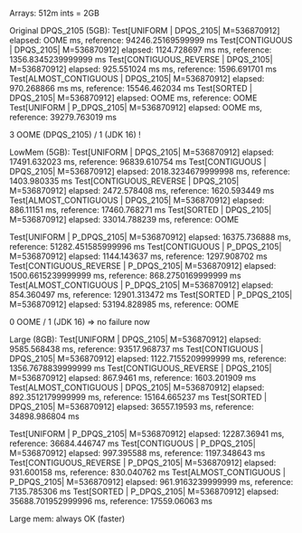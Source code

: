 Arrays: 512m ints = 2GB

Original DPQS_2105 (5GB):
Test[UNIFORM | DPQS_2105| M=536870912] elapsed: OOME ms, reference: 94246.25169599999 ms
Test[CONTIGUOUS | DPQS_2105| M=536870912] elapsed: 1124.728697 ms ms, reference: 1356.8345239999999 ms
Test[CONTIGUOUS_REVERSE | DPQS_2105| M=536870912] elapsed: 925.551024 ms ms, reference: 1596.691701 ms
Test[ALMOST_CONTIGUOUS | DPQS_2105| M=536870912] elapsed: 970.268866 ms ms, reference: 15546.462034 ms
Test[SORTED | DPQS_2105| M=536870912] elapsed: OOME ms, reference: OOME
Test[UNIFORM | P_DPQS_2105| M=536870912] elapsed: OOME ms, reference: 39279.763019 ms

3 OOME (DPQS_2105) / 1 (JDK 16) !

LowMem (5GB):
Test[UNIFORM | DPQS_2105| M=536870912] elapsed: 17491.632023 ms, reference: 96839.610754 ms
Test[CONTIGUOUS | DPQS_2105| M=536870912] elapsed: 2018.3234679999998 ms, reference: 1403.980335 ms
Test[CONTIGUOUS_REVERSE | DPQS_2105| M=536870912] elapsed: 2472.578408 ms, reference: 1620.593449 ms
Test[ALMOST_CONTIGUOUS | DPQS_2105| M=536870912] elapsed: 886.11151 ms, reference: 17460.768271 ms
Test[SORTED | DPQS_2105| M=536870912] elapsed: 33014.788239 ms, reference: OOME

Test[UNIFORM | P_DPQS_2105| M=536870912] elapsed: 16375.736888 ms, reference: 51282.451585999996 ms
Test[CONTIGUOUS | P_DPQS_2105| M=536870912] elapsed: 1144.143637 ms, reference: 1297.908702 ms
Test[CONTIGUOUS_REVERSE | P_DPQS_2105| M=536870912] elapsed: 1500.6615239999999 ms, reference: 868.2750169999999 ms
Test[ALMOST_CONTIGUOUS | P_DPQS_2105| M=536870912] elapsed: 854.360497 ms, reference: 12901.313472 ms
Test[SORTED | P_DPQS_2105| M=536870912] elapsed: 53194.828985 ms, reference: OOME

0 OOME / 1 (JDK 16) => no failure now


Large (8GB):
Test[UNIFORM | DPQS_2105| M=536870912] elapsed: 9585.568438 ms, reference: 93517.968737 ms
Test[CONTIGUOUS | DPQS_2105| M=536870912] elapsed: 1122.7155209999999 ms, reference: 1356.7678839999999 ms
Test[CONTIGUOUS_REVERSE | DPQS_2105| M=536870912] elapsed: 867.9461 ms, reference: 1603.201909 ms
Test[ALMOST_CONTIGUOUS | DPQS_2105| M=536870912] elapsed: 892.3512179999999 ms, reference: 15164.665237 ms
Test[SORTED | DPQS_2105| M=536870912] elapsed: 36557.19593 ms, reference: 34898.986804 ms

Test[UNIFORM | P_DPQS_2105| M=536870912] elapsed: 12287.36941 ms, reference: 36684.446747 ms
Test[CONTIGUOUS | P_DPQS_2105| M=536870912] elapsed: 997.395588 ms, reference: 1197.348643 ms
Test[CONTIGUOUS_REVERSE | P_DPQS_2105| M=536870912] elapsed: 931.600158 ms, reference: 830.040762 ms
Test[ALMOST_CONTIGUOUS | P_DPQS_2105| M=536870912] elapsed: 961.9163239999999 ms, reference: 7135.785306 ms
Test[SORTED | P_DPQS_2105| M=536870912] elapsed: 35688.701952999996 ms, reference: 17559.06063 ms

Large mem: always OK (faster)

